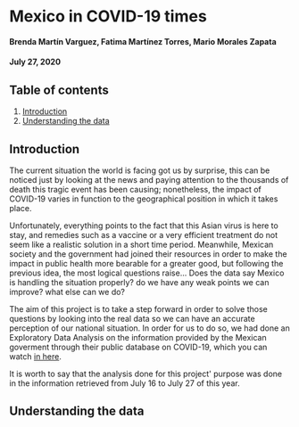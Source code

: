 # Mexico in COVID-19 times

#### Brenda Martín Varguez, Fatima Martínez Torres, Mario Morales Zapata
#### July 27, 2020




## Table of contents
1. [Introduction](#introduction)
2. [Understanding the data](#understanding)


## Introduction <a name="introduction"></a>
The current situation the world is facing got us by surprise, this can be noticed just by looking at the news and paying attention to the thousands of death this tragic event 
has been causing; nonetheless, the impact of COVID-19 varies in function to the geographical position in which it takes place. 

Unfortunately, everything points to the fact that this Asian virus is here to stay, and remedies such as a vaccine or a very efficient treatment do not seem like a realistic solution in a short time period.
Meanwhile, Mexican society and the government had joined their resources in order to make the impact in public health more bearable for a greater good, but following the previous idea, the most logical questions raise... Does the data say Mexico is handling the situation properly? do we have any weak points we can improve? what else can we do?

The aim of this project is to take a step forward in order to solve those questions by looking into the real data so we can have an accurate perception of our national situation. In order for us to do so, we had done an Exploratory Data Analysis on the information provided by the Mexican goverment through their public database on COVID-19, which you can watch [in here](https://datos.gob.mx/busca/dataset/informacion-referente-a-casos-covid-19-en-mexico).

It is worth to say that the analysis done for this project' purpose was done in the information retrieved from July 16 to July 27 of this year.

## Understanding the data <a name="understanding"></a>
